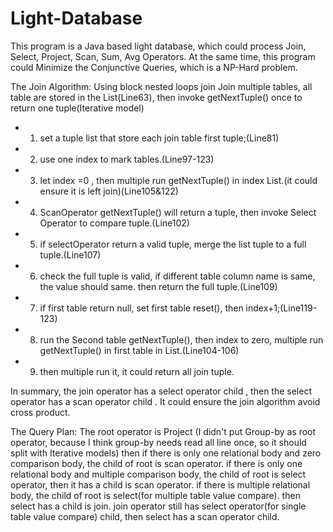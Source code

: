 # Light-Database
This program is a Java based light database, which could process Join, Select, Project, Scan, Sum, Avg Operators.
At the same time, this program could Minimize the Conjunctive Queries, which is a NP-Hard problem.

The Join Algorithm:
Using block nested loops join
Join multiple tables, all table are stored in the List<ScanOperator>(Line63), then invoke getNextTuple() once to return one tuple(Iterative model) 
 * 1. set a tuple list that store each join table first tuple;(Line81)
 * 2. use one index to mark tables.(Line97-123)
 * 3. let index =0 , then multiple run getNextTuple() in index List<ScanOperator>.(it could ensure it is left join)(Line105&122)
 * 4. ScanOperator getNextTuple() will return a tuple, then invoke Select Operator to compare tuple.(Line102)
 * 5. if selectOperator return a valid tuple, merge the list tuple to a full tuple.(Line107)
 * 6. check the full tuple is valid, if different table column name is same, the value should same. then return the full tuple.(Line109)
 * 7. if first table return null, set first table reset(), then index+1;(Line119-123)
 * 8. run the Second table getNextTuple(), then index to zero, multiple run getNextTuple() in first table in List<ScanOperator>.(Line104-106)
 * 9. then multiple run it, it could return all join tuple.
 
 In summary, the join operator has a select operator child , then the select operator has a scan operator child . It could ensure the join algorithm avoid cross product. 
 

The Query Plan:
The root operator is Project (I didn't put Group-by as root operator, because I think group-by needs read all line once, so it should split with Iterative models)
then if there is only one relational body and zero comparison body, the child of root is scan operator.
if there is only one relational body and multiple comparison body, the child of root is select operator, then it has a child is scan operator.
if there is multiple relational body, the child of root is select(for multiple table value compare). then select has a child is join. join operator still has select operator(for single table value compare) child, then select has a scan operator child.  
